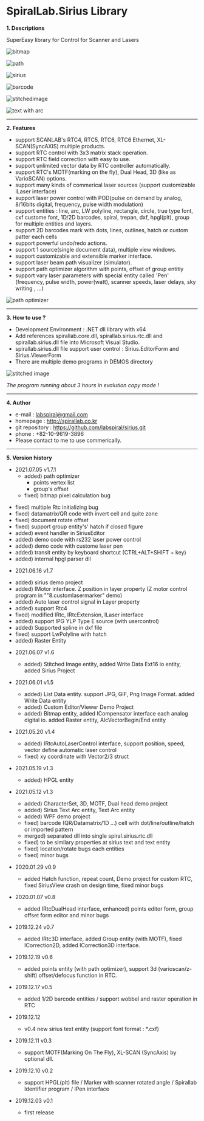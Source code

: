 # SpiralLab.Sirius Library

**1. Descriptions**

 SuperEasy library for Control for Scanner and Lasers

 
 ![bitmap](http://www.spirallab.co.kr/wp-content/uploads/2021/05/image-16-930x620.png)
 
 ![path](http://www.spirallab.co.kr/wp-content/uploads/2021/05/image-19-1024x622.png)
 
 ![sirius](https://user-images.githubusercontent.com/58460570/70974494-38c41780-20eb-11ea-8567-afe02fab5441.png)

 ![barcode](https://user-images.githubusercontent.com/58460570/117915869-130f6200-b321-11eb-928f-7c4f08c1af70.png)
 
 ![stitchedimage](http://www.spirallab.co.kr/wp-content/uploads/2021/06/unnamed-5.png)
 
 ![text with arc](https://user-images.githubusercontent.com/58460570/117915901-215d7e00-b321-11eb-8055-5502aad8bf85.png)


  ----

**2. Features**

 - support SCANLAB's RTC4, RTC5, RTC6, RTC6 Ethernet, XL-SCAN(SyncAXIS) multiple products. 
 - support RTC control with 3x3 matrix stack operation.
 - support RTC field correction with easy to use.
 - support unlimited vector data by RTC controller automatically.
 - support RTC's MOTF(marking on the fly), Dual Head, 3D (like as VarioSCAN) options.
 - support many kinds of commerical laser sources (support customizable ILaser interface)
 - support laser power control with POD(pulse on demand by analog, 8/16bits digital, frequency, pulse width modulation)
 - support entities : line, arc, LW polyline, rectangle, circle, true type font, cxf custome font, 1D/2D barcodes, spiral, trepan, dxf, hpgl(plt), group for multiple entities and layers.
 - support 2D barcodes mark with dots, lines, outlines, hatch or custom patter each cells
 - support powerful undo/redo actions.
 - support 1 source(single document data), multiple view windows.
 - support customizable and extensible marker interface.
 - support laser beam path visualizer (simulator).
 - support path optimizer algorithm with points, offset of group entitiy
 - support vary laser parameters with special entity called 'Pen' (frequency, pulse width, power(watt), scanner speeds, laser delays, sky writing , ...)
 
  ![path optimizer](http://www.spirallab.co.kr/wp-content/uploads/2021/07/pathopt-1024x806.png)  
 
  ----

**3. How to use ?**

 - Development Environment : .NET dll library with x64
 - Add references spirallab.core.dll, spirallab.sirius.rtc.dll and spirallab.sirius.dll file into Microsoft Visual Studio.
 - spirallab.sirius.dll file support user control : Sirius.EditorForm and Sirius.ViewerForm
 - There are multiple demo programs in DEMOS directory

![stitched image](http://www.spirallab.co.kr/wp-content/uploads/2021/06/unnamed-5-1-2.png)

 *The program running about 3 hours in evalution copy mode !*
 
 ----

**4. Author**

 - e-mail : labspiral@gmail.com
 - homepage : http://spirallab.co.kr                        
 - git repository : https://github.com/labspiral/sirius.git
 - phone : +82-10-9619-3896
 - Please contact to me to use commerically.
  
----

**5. Version history**

 * 2021.07.05 v1.7.1
   - added) path optimizer 
     - points vertex list 
     - group's offset
   - fixed) bitmap pixel calculation bug

  - fixed) multiple Rtc initializing bug
  - fixed) datamatrix/QR code with invert cell and quite zone
  - fixed) document rotate offset 
  - fixed) support group entity's' hatch if closed figure
  - added) event handler in SiriusEditor 
  - added) demo code with rs232 laser power control
  - added) demo code with custome laser pen
  - added) transit entity by keyboard shortcut (CTRL+ALT+SHIFT + key)
  - added) internal hpgl parser dll

 * 2021.06.16 v1.7
  - added) sirius demo project
  - added) IMotor interface. Z position in layer property (Z motor control program in ""8.customlasermarker" demo)
  - added) Auto laser control signal in Layer property
  - added) support Rtc4 
  - fixed) modified IRtc, IRtcExtension, ILaser interface
  - added) support IPG YLP Type E source (with usercontrol)
  - added) Supported spline in dxf file
  - fixed) support LwPolyline with hatch
  - added) Raster Entity

* 2021.06.07 v1.6 
  - added) Stitched Image entity, added Write Data Ext16 io entity, added Sirius Project

* 2021.06.01 v1.5 
  - added) List Data entity. support JPG, GIF, Png Image Format. added Write Data entity
  - added) Custom Editor/Viewer Demo Project
  - added) Bitmap entity, added ICompensator interface each analog digital io. added Raster entity, AlcVectorBegin/End entity

* 2021.05.20 v1.4 
  - added) IRtcAutoLaserControl interface, support position, speed, vector define automatic laser control
  - fixed) xy coordinate with Vector2/3 struct

* 2021.05.19 v1.3 
  - added) HPGL entity

* 2021.05.12 v1.3 
  - added) CharacterSet, 3D, MOTF, Dual head demo project 
  - added) Sirius Text Arc entity, Text Arc entity
  - added) WPF demo project
  - fixed) barcode (QR/Datamatrix/1D ...) cell with dot/line/outline/hatch or imported pattern
  - merged) separated dll into single spiral.sirius.rtc.dll
  - fixed) to be similary properties at sirius text and text entity 
  - fixed) location/rotate bugs each entities
  - fixed) minor bugs

* 2020.01.29 v0.9 
  - added Hatch function, repeat count, Demo project for custom RTC, fixed SiriusView crash on design time, fixed minor bugs

* 2020.01.07 v0.8 
  - added IRtcDualHead interface, enhanced) points editor form, group offset form editor and minor bugs

* 2019.12.24 v0.7 
  - added IRtc3D interface, added Group entity (with MOTF), fixed ICorrection2D, added ICorrection3D interface. 

* 2019.12.19 v0.6 
  - added points entity (with path optimizer), support 3d (varioscan/z-shift) offset/defocus function in RTC. 

* 2019.12.17 v0.5 
  - added 1/2D  barcode entities / support wobbel and raster operation in RTC

* 2019.12.12 
  - v0.4 new sirius text entity  (support font format : *.cxf)

* 2019.12.11 v0.3 
  - support MOTF(Marking On The Fly), XL-SCAN  (SyncAxis) by optional dll.

* 2019.12.10 v0.2 
  - support HPGL(plt) file / Marker with scanner rotated angle / Spirallab Identifier program / IPen interface

* 2019.12.03 v0.1 
  - first release
